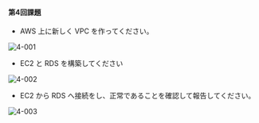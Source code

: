 #### 第4回課題

- AWS 上に新しく VPC を作ってください。

![4-001](https://user-images.githubusercontent.com/126846580/223367840-36cad00d-b71b-4d27-b12d-1b5f04458f42.png)


- EC2 と RDS を構築してください

![4-002](https://user-images.githubusercontent.com/126846580/223374948-665b3867-df0a-4346-8e50-0d512a5de592.png)


- EC2 から RDS へ接続をし、正常であることを確認して報告してください。

![4-003](https://user-images.githubusercontent.com/126846580/223374954-7be77b10-ce2f-474a-a91c-6401ef1f2080.png)
